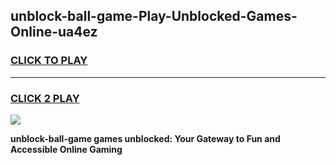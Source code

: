 
## unblock-ball-game-Play-Unblocked-Games-Online-ua4ez
<h3>
<a href="https://premium76.site?title=unblock-ball-game&ref=25A">CLICK TO PLAY</a></h3>
<hr>

<h3>
<a href="https://premium76.site?title=unblock-ball-game&ref=25A">CLICK 2 PLAY</a>
  
</h3>

<a href="https://premium76.site?title=unblock-ball-game&ref=25A"><img src="https://clearcache.store/games.png"></a>


**unblock-ball-game games unblocked: Your Gateway to Fun and Accessible Online Gaming**

